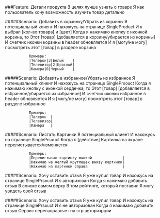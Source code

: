 ###Feature: Детали продукта
            В целях лучше узнать о товаре
            Я как пользователь хочу возможность изучить товар детально
            
#####Scenario: Добавить в корзинку/Убрать из корзины
               Я потенциальный клиент
               И нахожусь на странице SingleProduct
               И я выбрал [кол-во товара] и [цвет]
               Когда я нажимаю кнопку с иконкой корзина, то
               Этот [товар] [добавляется в корзину/убирается из корзины]
               И счетчик иконки корзины в header обновляется
               И я [могу/не могу] посмотреть этот [товар] в разделе корзина
               
               Примеры:
               |Телефон|3|Белый    |
               |Телевизор|2|Красный|
               |Камера|0|Черный    |
               
#####Scenario: Добавить в избранное/Убрать из избранное 
               Я потенциальный клиент
               И нахожусь на странице SinglePrsouct
               Когда я нажимаю кнопку с иконкой сердечка, то
               Этот [товар] [добавляется в избранное/убирается из избранное]
               И счетчик иконки избранное в header обновляется
               И я [могу/не могу] посмотреть этот [товар] в разделе избранное
               
               Примеры:
               |Телефон  |
               |Телевизор|
               |Камера   | 
               
#####Scenario: Листать Картинки 
               Я потенциальный клиент
               И нахожусь на странице SinglePrsouct
               Когда я [действие]
               Картинка на экране перелистывается/изменяется
               
               Примеры:
               |Перелистываю картинку мышкой              |
               |Нажимаю на желтый круглешек внизу картинки|
               |Нажимаю на картинки справа                | 
               
#####Scenario: Хочу оставить отзыв
               Я уже купил товар
               И нахожусь на странице SinglePrsouct
               И я авторизован
               Когда я нажимаю добавить отзыв
               В списке самом верху 
               В том рейтинге, который поставил
               Я могу увидеть свой отзыв
               
#####Scenario: Хочу оставить отзыв
               Я уже купил товар
               И нахожусь на странице SinglePrsouct
               И я не авторизован
               Когда я нажимаю добавить отзыв
               Сервис перенаправляет на стр авторизрции 